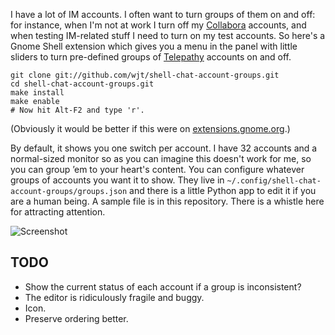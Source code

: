 I have a lot of IM accounts. I often want to turn groups of them on and off:
for instance, when I'm not at work I turn off my [Collabora][] accounts, and
when testing IM-related stuff I need to turn on my test accounts. So here's a
Gnome Shell extension which gives you a menu in the panel with little sliders
to turn pre-defined groups of [Telepathy][] accounts on and off.

    git clone git://github.com/wjt/shell-chat-account-groups.git
    cd shell-chat-account-groups.git
    make install
    make enable
    # Now hit Alt-F2 and type 'r'.

(Obviously it would be better if this were on
[extensions.gnome.org](http://extensions.gnome.org).)

By default, it shows you one switch per account. I have 32 accounts and a
normal-sized monitor so as you can imagine this doesn't work for me, so you can
group ’em to your heart's content. You can configure whatever groups of
accounts you want it to show. They live in
`~/.config/shell-chat-account-groups/groups.json` and there is a little
Python app to edit it if you are a human being. A sample file is in this
repository. There is a whistle here for attracting attention.

[Collabora]: http://collabora.com/
[Telepathy]: http://telepathy.freedesktop.org/

![Screenshot](http://willthompson.co.uk/misc/account-groups.png)

## TODO

* Show the current status of each account if a group is inconsistent?
* The editor is ridiculously fragile and buggy.
* Icon.
* Preserve ordering better.
